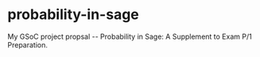 probability-in-sage
===================

My GSoC project propsal -- Probability in Sage: A Supplement to Exam P/1 Preparation.
